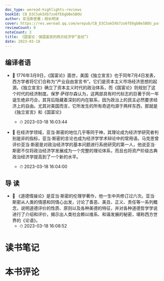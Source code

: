 ```yaml
---
doc_type: weread-highlights-reviews
bookId: CB_D3C5ak5Xb7zo6fE6gbBeSBOU
author: 亚当斯密著；胡长明译
cover: https://res.weread.qq.com/wrepub/CB_D3C5ak5Xb7zo6fE6gbBeSBOU_parsecover
reviewCount: 0
noteCount: 3
title: 《国富论：强国富民的西方经济学“圣经”》
date: 2023-03-18
---
```



## 编译者语


- 📌 1776年3月9日，《国富论》面世，美国《独立宣言》也于同年7月4日发表，西方学者将它们合称为“产业自由宣言书”。它们是资本主义市场经济思想的起源。《独立宣言》确立了资本主义时代的政治体系，而《国富论》则规划了这个时代的经济制度。保罗·萨缪尔森认为，这两部具有时代标志的巨著于同一年诞生绝非巧合，其背后隐藏着深刻的内在联系，因为政治上的民主必然要求经济上的自由。尤其对美国而言，它所发生的所有奇迹均源于两样东西，那就是《独立宣言》和《国富论》 
    - ⏱ 2023-03-18 16:03:44 

- 📌 在经济学领域，亚当·斯密的地位几乎等同于神，其理论成为经济学研究者判别是非的指标，亚当·斯密的言论也成为经济学学术辩论中的常用语。马克思曾评价亚当·斯密是对政治经济学的基本问题进行系统研究的第一人，他说亚当·斯密不仅将政治经济学发展成为一个完整的理论体系，而且也将资产阶级古典政治经济学提高到了一个新的水平。 
    - ⏱ 2023-03-18 16:04:00 
## 导 读


- 📌 《道德情操论》是亚当·斯密的伦理学著作，他一生中共修订过六次。亚当·斯密从人类的情感和同情心出发，讨论了善恶、美丑、正义、责任等一系列概念，说明道德评价的性质、原则以及各种美德的特征，并对各种道德哲学学说进行了介绍和评价，揭示出人类社会赖以维系、和谐发展的秘密，堪称西方世界的《论语》。 
    - ⏱ 2023-03-18 16:08:52 

# 读书笔记


# 本书评论
